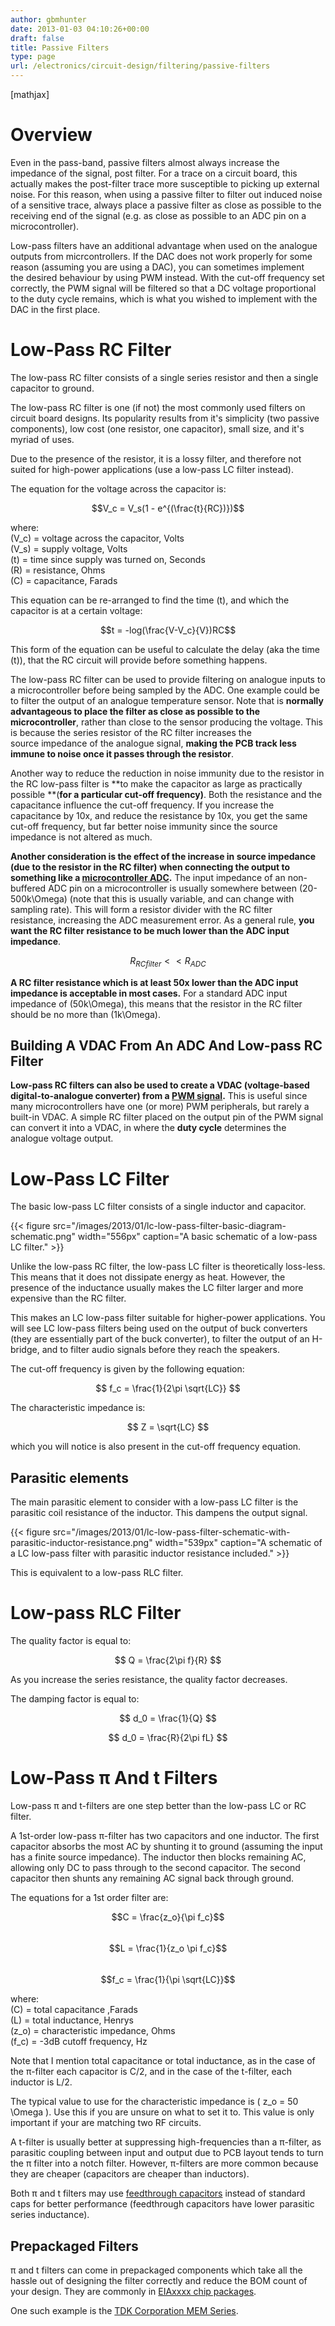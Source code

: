 ```yaml
---
author: gbmhunter
date: 2013-01-03 04:10:26+00:00
draft: false
title: Passive Filters
type: page
url: /electronics/circuit-design/filtering/passive-filters
---
```


[mathjax]

# Overview

Even in the pass-band, passive filters almost always increase the impedance of the signal, post filter. For a trace on a circuit board, this actually makes the post-filter trace more susceptible to picking up external noise. For this reason, when using a passive filter to filter out induced noise of a sensitive trace, always place a passive filter as close as possible to the receiving end of the signal (e.g. as close as possible to an ADC pin on a microcontroller).

Low-pass filters have an additional advantage when used on the analogue outputs from micrcontrollers. If the DAC does not work properly for some reason (assuming you are using a DAC), you can sometimes implement the desired behaviour by using PWM instead. With the cut-off frequency set correctly, the PWM signal will be filtered so that a DC voltage proportional to the duty cycle remains, which is what you wished to implement with the DAC in the first place.

# Low-Pass RC Filter

The low-pass RC filter consists of a single series resistor and then a single capacitor to ground.

The low-pass RC filter is one (if not) the most commonly used filters on circuit board designs. Its popularity results from it's simplicity (two passive components), low cost (one resistor, one capacitor), small size, and it's myriad of uses.

Due to the presence of the resistor, it is a lossy filter, and therefore not suited for high-power applications (use a low-pass LC filter instead).

The equation for the voltage across the capacitor is:

$$V_c = V_s(1 - e^{(\frac{t}{RC})})$$

where:  
\(V_c\) = voltage across the capacitor, Volts  
\(V_s\) = supply voltage, Volts  
\(t\) = time since supply was turned on, Seconds  
\(R\) = resistance, Ohms  
\(C\) = capacitance, Farads

This equation can be re-arranged to find the time \(t\), and which the capacitor is at a certain voltage:

$$t = -log(\frac{V-V_c}{V})RC$$

This form of the equation can be useful to calculate the delay (aka the time \(t\)), that the RC circuit will provide before something happens.

The low-pass RC filter can be used to provide filtering on analogue inputs to a microcontroller before being sampled by the ADC. One example could be to filter the output of an analogue temperature sensor. Note that is **normally advantageous to place the filter as close as possible to the microcontroller**, rather than close to the sensor producing the voltage. This is because the series resistor of the RC filter increases the source impedance of the analogue signal, **making the PCB track less immune to noise once it passes through the resistor**.

Another way to reduce the reduction in noise immunity due to the resistor in the RC low-pass filter is **to make the capacitor as large as practically possible **(**for a particular cut-off frequency)**. Both the resistance and the capacitance influence the cut-off frequency. If you increase the capacitance by 10x, and reduce the resistance by 10x, you get the same cut-off frequency, but far better noise immunity since the source impedance is not altered as much.

**Another consideration is the effect of the increase in source impedance (due to the resistor in the RC filter) when connecting the output to something like a [microcontroller ADC](http://blog.mbedded.ninja/electronics/circuit-design/adcs).** The input impedance of an non-buffered ADC pin on a microcontroller is usually somewhere between \(20-500k\Omega\) (note that this is usually variable, and can change with sampling rate). This will form a resistor divider with the RC filter resistance, increasing the ADC measurement error. As a general rule, **you want the RC filter resistance to be much lower than the ADC input impedance**.

$$ R_{RC filter} << R_{ADC} $$

**A RC filter resistance which is at least 50x lower than the ADC input impedance is acceptable in most cases.** For a standard ADC input impedance of \(50k\Omega\), this means that the resistor in the RC filter should be no more than \(1k\Omega\).

## Building A VDAC From An ADC And Low-pass RC Filter

**Low-pass RC filters can also be used to create a VDAC (voltage-based digital-to-analogue converter) from a [PWM signal](http://blog.mbedded.ninja/electronics/circuit-design/pwm).** This is useful since many microcontrollers have one (or more) PWM peripherals, but rarely a built-in VDAC. A simple RC filter placed on the output pin of the PWM signal can convert it into a VDAC, in where the **duty cycle** determines the analogue voltage output.

# Low-Pass LC Filter

The basic low-pass LC filter consists of a single inductor and capacitor.

{{< figure src="/images/2013/01/lc-low-pass-filter-basic-diagram-schematic.png" width="556px" caption="A basic schematic of a low-pass LC filter."  >}}

Unlike the low-pass RC filter, the low-pass LC filter is theoretically loss-less. This means that it does not dissipate energy as heat. However, the presence of the inductance usually makes the LC filter larger and more expensive than the RC filter.

This makes an LC low-pass filter suitable for higher-power applications. You will see LC low-pass filters being used on the output of buck converters (they are essentially part of the buck converter), to filter the output of an H-bridge, and to filter audio signals before they reach the speakers.

The cut-off frequency is given by the following equation:

$$ f_c = \frac{1}{2\pi \sqrt{LC}} $$

The characteristic impedance is:

$$ Z = \sqrt{LC} $$

which you will notice is also present in the cut-off frequency equation.

## Parasitic elements

The main parasitic element to consider with a low-pass LC filter is the parasitic coil resistance of the inductor. This dampens the output signal.

{{< figure src="/images/2013/01/lc-low-pass-filter-schematic-with-parasitic-inductor-resistance.png" width="539px" caption="A schematic of a LC low-pass filter with parasitic inductor resistance included."  >}}

This is equivalent to a low-pass RLC filter.

# Low-pass RLC Filter

The quality factor is equal to:

$$ Q = \frac{2\pi f}{R} $$

As you increase the series resistance, the quality factor decreases.

The damping factor is equal to:

$$ d_0 = \frac{1}{Q} $$

$$ d_0 = \frac{R}{2\pi fL} $$

# Low-Pass π And t Filters

Low-pass π and t-filters are one step better than the low-pass LC or RC filter.

A 1st-order low-pass π-filter has two capacitors and one inductor. The first capacitor absorbs the most AC by shunting it to ground (assuming the input has a finite source impedance). The inductor then blocks remaining AC, allowing only DC to pass through to the second capacitor. The second capacitor then shunts any remaining AC signal back through ground.

The equations for a 1st order filter are:

$$C = \frac{z_o}{\pi f_c}$$  
$$L = \frac{1}{z_o \pi f_c}$$  
$$f_c = \frac{1}{\pi \sqrt{LC}}$$

where:  
\(C\) = total capacitance ,Farads  
\(L\) = total inductance, Henrys  
\(z_o\) = characteristic impedance, Ohms  
\(f_c\) = -3dB cutoff frequency, Hz

Note that I mention total capacitance or total inductance, as in the case of the π-filter each capacitor is C/2, and in the case of the t-filter, each inductor is L/2.

The typical value to use for the characteristic impedance is \( z_o = 50 \Omega \). Use this if you are unsure on what to set it to. This value is only important if your are matching two RF circuits.

A t-filter is usually better at suppressing high-frequencies than a π-filter, as parasitic coupling between input and output due to PCB layout tends to turn the π filter into a notch filter. However, π-filters are more common because they are cheaper (capacitors are cheaper than inductors).

Both π and t filters may use [feedthrough capacitors](http://blog.mbedded.ninja/electronics/components/capacitors#feedthrough-capacitors) instead of standard caps for better performance (feedthrough capacitors have lower parasitic series inductance).

## Prepackaged Filters

π and t filters can come in prepackaged components which take all the hassle out of designing the filter correctly and reduce the BOM count of your design. They are commonly in [EIAxxxx chip packages](http://blog.mbedded.ninja/pcb-design/component-packages/chip-eia-xxxx-component-packages).

One such example is the [TDK Corporation MEM Series](http://www.digikey.com/product-search/en?FV=ffec061a).
